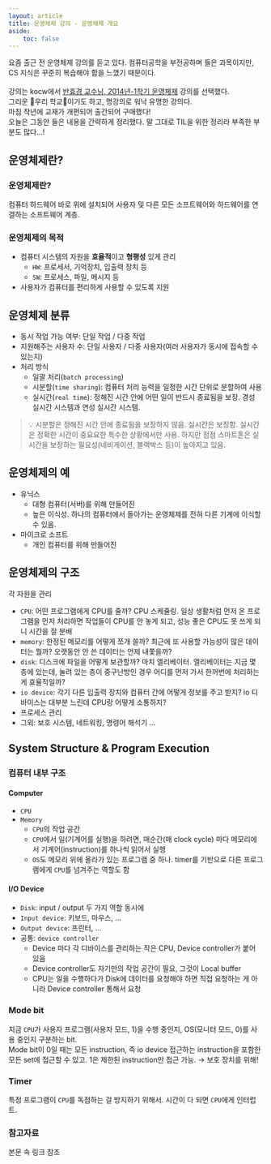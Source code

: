 ```yaml
---
layout: article
title: 운영체제 강의 - 운영체제 개요
aside:
    toc: false
---
```


요즘 출근 전 운영체제 강의를 듣고 있다. 컴퓨터공학을 부전공하며 들은 과목이지만, CS 지식은 꾸준히 복습해야 함을 느꼈기 때문이다. <br/><br/>
강의는 kocw에서 [반효경 교수님, 2014년-1학기 운영체제](http://www.kocw.or.kr/home/cview.do?mty=p&kemId=1046323) 강의를 선택했다. <br/>
그리운 🌸우리 학교🌸이기도 하고, 명강의로 워낙 유명한 강의다.<br/>
마침 작년에 교재가 개편되어 출간되어 구매했다!<br/>
오늘은 그동안 들은 내용을 간략하게 정리했다. 말 그대로 TIL을 위한 정리라 부족한 부분도 많다...!

## 운영체제란?

### 운영체제란?

컴퓨터 하드웨어 바로 위에 설치되어 사용자 및 다른 모든 소프트웨어와 하드웨어를 연결하는 소프트웨어 계층.

### 운영체제의 목적

- 컴퓨터 시스템의 자원을 **효율적**이고 **형평성** 있게 관리
    - `HW`: 프로세서, 기억장치, 입출력 장치 등
    - `SW`: 프로세스, 파일, 메시지 등
- 사용자가 컴퓨터를 편리하게 사용할 수 있도록 지원

## 운영체제 분류

- 동시 작업 가능 여부: 단일 작업 / 다중 작업
- 지원해주는 사용자 수: 단일 사용자 / 다중 사용자(여러 사용자가 동시에 접속할 수 있는지)
- 처리 방식
    - 일괄 처리(`batch processing`)
    - 시분할(`time sharing`): 컴퓨터 처리 능력을 일정한 시간 단위로 분할하여 사용
    - 실시간(`real time`): 정해진 시간 안에 어떤 일이 반드시 종료됨을 보장. 경성 실시간 시스템과 연성 실시간 시스템.

> 💡 시분할은 정해진 시간 안에 종료됨을 보장하지 않음. 실시간은 보장함. 실시간은 정확한 시간이 중요요한 특수한 상황에서만 사용. 하지만 점점 스마트폰은 실시간을 보장하는 필요성(네비게이션, 블랙박스 등)이 높아지고 있음.

## 운영체제의 예

- 유닉스
    - 대형 컴퓨터(서버)를 위해 만들어진
    - 높은 이식성. 하나의 컴퓨터에서 돌아가는 운영체제를 전혀 다른 기계에 이식할 수 있음.
- 마이크로 소프트
    - 개인 컴퓨터를 위해 만들어진

## 운영체제의 구조

각 자원을 관리

- `CPU`: 어떤 프로그램에게 CPU를 줄까? CPU 스케쥴링. 일상 생활처럼 먼저 온 프로그램을 먼저 처리하면 작업들이 CPU를 안 놓게 되고, 성능 좋은 CPU도 못 쓰게 되니 시간을 잘 분배
- `memory`: 한정된 메모리를 어떻게 쪼개 쓸까? 최근에 또 사용할 가능성이 많은 데이터는 뭘까? 오랫동안 안 쓴 데이터는 언제 내쫓을까?
- `disk`: 디스크에 파일을 어떻게 보관할까? 마치 엘리베이터. 엘리베이터는 지금 몇 층에 있는데, 눌려 있는 층이 중구난방인 경우 어디를 먼저 가서 한꺼번에 처리하는 게 효율적일까?
- `io device`: 각기 다른 입출력 장치와 컴퓨터 간에 어떻게 정보를 주고 받지? io 디바이스는 대부분 느린데 CPU랑 어떻게 소통하지?
- 프로세스 관리
- 그외: 보호 시스템, 네트워킹, 명령어 해석기 ...

## System Structure & Program Execution

### 컴퓨터 내부 구조

#### Computer

- `CPU`
- `Memory`
    - `CPU`의 작업 공간
    - `CPU`에서 일(기계어를 실행)을 하려면, 매순간(매 clock cycle) 마다 메모리에서 기계어(instruction)를 하나씩 읽어서 실행
    - `OS`도 메모리 위에 올라가 있는 프로그램 중 하나. timer를 기반으로 다른 프로그램에게 `CPU`를 넘겨주는 역할도 함

#### I/O Device

- `Disk`: input / output 두 가지 역할 동시에
- `Input device`: 키보드, 마우스, ...
- `Output device`: 프린터, ...
- 공통: `device controller`
    - Device 마다 각 디바이스를 관리하는 작은 CPU, Device controller가 붙어 있음
    - Device controller도 자기만의 작업 공간이 필요, 그것이 Local buffer
    - CPU는 일을 수행하다가 Disk에 데이터를 요청해야 하면 직접 요청하는 게 아니라 Device controller 통해서 요청

### Mode bit

지금 `CPU`가 사용자 프로그램(사용자 모드, 1)을 수행 중인지, OS(모니터 모드, 0)를 사용 중인지 구분하는 bit. <br/>
Mode bit이 0일 때는 모든 instruction, 즉 io device 접근하는 instruction을 포함한 모든 set에 접근할 수 있고. 1은 제한된 instruction만 접근 가능. → 보호 장치를 위해!

### Timer

특정 프로그램이 `CPU`를 독점하는 걸 방지하기 위해서. 시간이 다 되면 `CPU`에게 인터럽트.

<!--more-->
### 참고자료
본문 속 링크 참조
